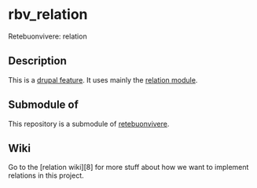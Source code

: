 rbv_relation
============

Retebuonvivere: relation

Description
-----------
This is a [drupal feature][2]. It uses mainly the [relation module][3].

Submodule of
------------
This repository is a submodule of [retebuonvivere][0].

Wiki
----
Go to the [relation wiki][8] for more stuff about how we want to implement relations in this project.

[0]: https://github.com/fonzy85vr/retebuonvivere.
[1]: https://github.com/miromarchi/rbv_relation/wiki
[2]: https://drupal.org/project/features
[3]: https://drupal.org/project/relation
